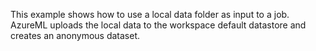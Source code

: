 
This example shows how to use a local data folder as input to a job. AzureML uploads the local data to the workspace default datastore and creates an anonymous dataset.